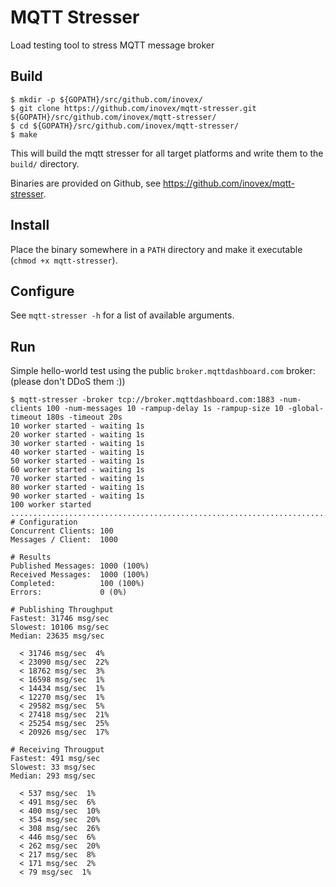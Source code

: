 # MQTT Stresser

Load testing tool to stress MQTT message broker

## Build

```
$ mkdir -p ${GOPATH}/src/github.com/inovex/
$ git clone https://github.com/inovex/mqtt-stresser.git ${GOPATH}/src/github.com/inovex/mqtt-stresser/
$ cd ${GOPATH}/src/github.com/inovex/mqtt-stresser/
$ make
```

This will build the mqtt stresser for all target platforms and write them to the ``build/`` directory.

Binaries are provided on Github, see https://github.com/inovex/mqtt-stresser.

## Install

Place the binary somewhere in a ``PATH`` directory and make it executable (``chmod +x mqtt-stresser``).

## Configure

See ``mqtt-stresser -h`` for a list of available arguments.

## Run

Simple hello-world test using the public ``broker.mqttdashboard.com`` broker: (please don't DDoS them :))

```
$ mqtt-stresser -broker tcp://broker.mqttdashboard.com:1883 -num-clients 100 -num-messages 10 -rampup-delay 1s -rampup-size 10 -global-timeout 180s -timeout 20s
10 worker started - waiting 1s
20 worker started - waiting 1s
30 worker started - waiting 1s
40 worker started - waiting 1s
50 worker started - waiting 1s
60 worker started - waiting 1s
70 worker started - waiting 1s
80 worker started - waiting 1s
90 worker started - waiting 1s
100 worker started
....................................................................................................
# Configuration
Concurrent Clients: 100
Messages / Client:  1000

# Results
Published Messages: 1000 (100%)
Received Messages:  1000 (100%)
Completed:          100 (100%)
Errors:             0 (0%)

# Publishing Throughput
Fastest: 31746 msg/sec
Slowest: 10106 msg/sec
Median: 23635 msg/sec

  < 31746 msg/sec  4%
  < 23090 msg/sec  22%
  < 18762 msg/sec  3%
  < 16598 msg/sec  1%
  < 14434 msg/sec  1%
  < 12270 msg/sec  1%
  < 29582 msg/sec  5%
  < 27418 msg/sec  21%
  < 25254 msg/sec  25%
  < 20926 msg/sec  17%

# Receiving Througput
Fastest: 491 msg/sec
Slowest: 33 msg/sec
Median: 293 msg/sec

  < 537 msg/sec  1%
  < 491 msg/sec  6%
  < 400 msg/sec  10%
  < 354 msg/sec  20%
  < 308 msg/sec  26%
  < 446 msg/sec  6%
  < 262 msg/sec  20%
  < 217 msg/sec  8%
  < 171 msg/sec  2%
  < 79 msg/sec  1%
```
